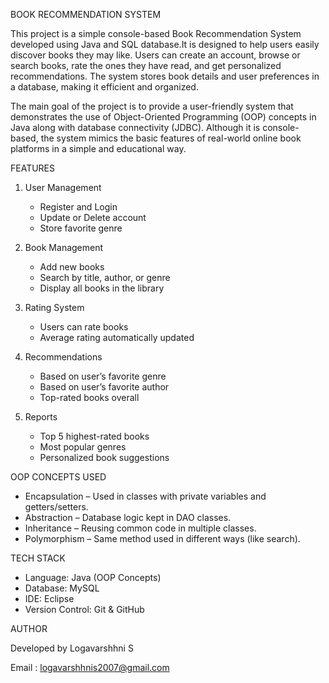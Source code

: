 BOOK RECOMMENDATION SYSTEM 

This project is a simple console-based Book Recommendation System developed using Java and SQL database.It is designed to help users easily discover books they may like. Users can create an account, browse or search books, rate the ones they have read, and get personalized recommendations. The system stores book details and user preferences in a database, making it efficient and organized.

The main goal of the project is to provide a user-friendly system that demonstrates the use of Object-Oriented Programming (OOP) concepts in Java along with database connectivity (JDBC). Although it is console-based, the system mimics the basic features of real-world online book platforms in a simple and educational way.

FEATURES

1. User Management

   * Register and Login
   * Update or Delete account
   * Store favorite genre

2. Book Management

   * Add new books
   * Search by title, author, or genre
   * Display all books in the library

3. Rating System

   * Users can rate books
   * Average rating automatically updated

4. Recommendations

   * Based on user’s favorite genre
   * Based on user’s favorite author
   * Top-rated books overall

5. Reports

   * Top 5 highest-rated books
   * Most popular genres
   * Personalized book suggestions

OOP CONCEPTS USED

 * Encapsulation – Used in classes with private variables and getters/setters.
 * Abstraction – Database logic kept in DAO classes.
 * Inheritance – Reusing common code in multiple classes.
 * Polymorphism – Same method used in different ways (like search).

TECH STACK

* Language: Java (OOP Concepts)
* Database: MySQL 
* IDE: Eclipse 
* Version Control: Git & GitHub

AUTHOR

Developed by Logavarshhni S

Email : logavarshhnis2007@gmail.com
